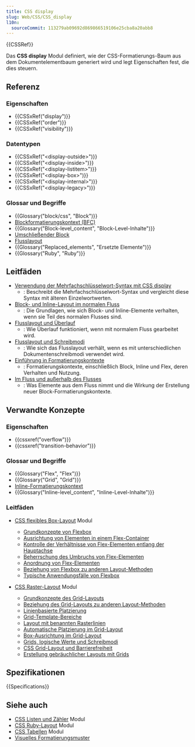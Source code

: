 ```yaml
---
title: CSS display
slug: Web/CSS/CSS_display
l10n:
  sourceCommit: 113279ab09692d869866519106e25cba8a20abb8
---
```


{{CSSRef}}

Das **CSS display** Modul definiert, wie der CSS-Formatierungs-Baum aus dem Dokumentelementbaum generiert wird und legt Eigenschaften fest, die dies steuern.

## Referenz

### Eigenschaften

- {{CSSxRef("display")}}
- {{CSSxRef("order")}}
- {{CSSxRef("visibility")}}

### Datentypen

- {{CSSxRef("&lt;display-outside&gt;")}}
- {{CSSxRef("&lt;display-inside&gt;")}}
- {{CSSxRef("&lt;display-listitem&gt;")}}
- {{CSSxRef("&lt;display-box&gt;")}}
- {{CSSxRef("&lt;display-internal&gt;")}}
- {{CSSxRef("&lt;display-legacy&gt;")}}

### Glossar und Begriffe

- {{Glossary("block/css", "Block")}}
- [Blockformatierungskontext (BFC)](/de/docs/Web/CSS/CSS_display/Block_formatting_context)
- {{Glossary("Block-level_content", "Block-Level-Inhalte")}}
- [Umschließender Block](/de/docs/Web/CSS/CSS_display/Containing_block)
- [Flusslayout](/de/docs/Web/CSS/CSS_display/Flow_layout)
- {{Glossary("Replaced_elements", "Ersetzte Elemente")}}
- {{Glossary("Ruby", "Ruby")}}

## Leitfäden

- [Verwendung der Mehrfachschlüsselwort-Syntax mit CSS display](/de/docs/Web/CSS/CSS_display/multi-keyword_syntax_of_display)
  - : Beschreibt die Mehrfachschlüsselwort-Syntax und vergleicht diese Syntax mit älteren Einzelwortwerten.
- [Block- und Inline-Layout im normalen Fluss](/de/docs/Web/CSS/CSS_display/Block_and_inline_layout_in_normal_flow)
  - : Die Grundlagen, wie sich Block- und Inline-Elemente verhalten, wenn sie Teil des normalen Flusses sind.
- [Flusslayout und Überlauf](/de/docs/Web/CSS/CSS_display/Flow_layout_and_overflow)
  - : Wie Überlauf funktioniert, wenn mit normalem Fluss gearbeitet wird.
- [Flusslayout und Schreibmodi](/de/docs/Web/CSS/CSS_display/Flow_layout_and_writing_modes)
  - : Wie sich das Flusslayout verhält, wenn es mit unterschiedlichen Dokumentenschreibmodi verwendet wird.
- [Einführung in Formatierungskontexte](/de/docs/Web/CSS/CSS_display/Introduction_to_formatting_contexts)
  - : Formatierungskontexte, einschließlich Block, Inline und Flex, deren Verhalten und Nutzung.
- [Im Fluss und außerhalb des Flusses](/de/docs/Web/CSS/CSS_display/In_flow_and_out_of_flow)
  - : Was Elemente aus dem Fluss nimmt und die Wirkung der Erstellung neuer Block-Formatierungskontexte.

## Verwandte Konzepte

### Eigenschaften

- {{cssxref("overflow")}}
- {{cssxref("transition-behavior")}}

### Glossar und Begriffe

- {{Glossary("Flex", "Flex")}}
- {{Glossary("Grid", "Grid")}}
- [Inline-Formatierungskontext](/de/docs/Web/CSS/CSS_inline_layout/Inline_formatting_context)
- {{Glossary("Inline-level_content", "Inline-Level-Inhalte")}}

### Leitfäden

- [CSS flexibles Box-Layout](/de/docs/Web/CSS/CSS_flexible_box_layout) Modul

  - [Grundkonzepte von Flexbox](/de/docs/Web/CSS/CSS_flexible_box_layout/Basic_concepts_of_flexbox)
  - [Ausrichtung von Elementen in einem Flex-Container](/de/docs/Web/CSS/CSS_flexible_box_layout/Aligning_items_in_a_flex_container)
  - [Kontrolle der Verhältnisse von Flex-Elementen entlang der Hauptachse](/de/docs/Web/CSS/CSS_flexible_box_layout/Controlling_ratios_of_flex_items_along_the_main_axis)
  - [Beherrschung des Umbruchs von Flex-Elementen](/de/docs/Web/CSS/CSS_flexible_box_layout/Mastering_wrapping_of_flex_items)
  - [Anordnung von Flex-Elementen](/de/docs/Web/CSS/CSS_flexible_box_layout/Ordering_flex_items)
  - [Beziehung von Flexbox zu anderen Layout-Methoden](/de/docs/Web/CSS/CSS_flexible_box_layout/Relationship_of_flexbox_to_other_layout_methods)
  - [Typische Anwendungsfälle von Flexbox](/de/docs/Web/CSS/CSS_flexible_box_layout/Typical_use_cases_of_flexbox)

- [CSS Raster-Layout](/de/docs/Web/CSS/CSS_grid_layout) Modul
  - [Grundkonzepte des Grid-Layouts](/de/docs/Web/CSS/CSS_grid_layout/Basic_concepts_of_grid_layout)
  - [Beziehung des Grid-Layouts zu anderen Layout-Methoden](/de/docs/Web/CSS/CSS_grid_layout/Relationship_of_grid_layout_with_other_layout_methods)
  - [Linienbasierte Platzierung](/de/docs/Web/CSS/CSS_grid_layout/Grid_layout_using_line-based_placement)
  - [Grid-Template-Bereiche](/de/docs/Web/CSS/CSS_grid_layout/Grid_template_areas)
  - [Layout mit benannten Rasterlinien](/de/docs/Web/CSS/CSS_grid_layout/Grid_layout_using_named_grid_lines)
  - [Automatische Platzierung im Grid-Layout](/de/docs/Web/CSS/CSS_grid_layout/Auto-placement_in_grid_layout)
  - [Box-Ausrichtung im Grid-Layout](/de/docs/Web/CSS/CSS_grid_layout/Box_alignment_in_grid_layout)
  - [Grids, logische Werte und Schreibmodi](/de/docs/Web/CSS/CSS_grid_layout/Grids_logical_values_and_writing_modes)
  - [CSS Grid-Layout und Barrierefreiheit](/de/docs/Web/CSS/CSS_grid_layout/Grid_layout_and_accessibility)
  - [Erstellung gebräuchlicher Layouts mit Grids](/de/docs/Web/CSS/CSS_grid_layout/Realizing_common_layouts_using_grids)

## Spezifikationen

{{Specifications}}

## Siehe auch

- [CSS Listen und Zähler](/de/docs/Web/CSS/CSS_lists) Modul
- [CSS Ruby-Layout](/de/docs/Web/CSS/CSS_ruby_layout) Modul
- [CSS Tabellen](/de/docs/Web/CSS/CSS_table) Modul
- [Visuelles Formatierungsmuster](/de/docs/Web/CSS/CSS_display/Visual_formatting_model)
